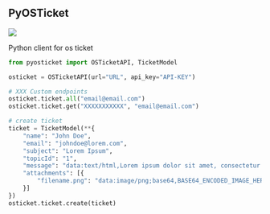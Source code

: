 ## PyOSTicket

![](https://img.shields.io/pypi/v/pyosticket.svg?style=for-the-badge)


Python client for os ticket


```python
from pyosticket import OSTicketAPI, TicketModel

osticket = OSTicketAPI(url="URL", api_key="API-KEY")

# XXX Custom endpoints
osticket.ticket.all("email@email.com")
osticket.ticket.get("XXXXXXXXXXX", "email@email.com")

# create ticket
ticket = TicketModel(**{
    "name": "John Doe",
    "email": "johndoe@lorem.com",
    "subject": "Lorem Ipsum",
    "topicId": "1",
    "message": "data:text/html,Lorem ipsum dolor sit amet, consectetur adipiscing elit. Aliquam lobortis sagittis turpis vel bibendum. Nunc eget tincidunt leo. Suspendisse a nibh vulputate, ultrices leo mollis, maximus nisl.",
    "attachments": [{
        "filename.png": "data:image/png;base64,BASE64_ENCODED_IMAGE_HERE"
    }]
})
osticket.ticket.create(ticket)
```
